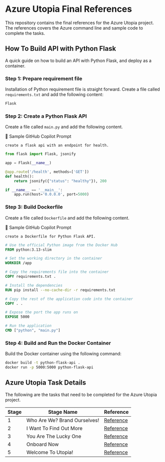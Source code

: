 # Azure Utopia Final References
This repository contains the final references for the Azure Utopia project. The references covers the Azure command line and  sample code to complete the tasks.

## How To Build API with Python Flask
A quick guide on how to build an API with Python Flask, and deploy as a container.

### Step 1: Prepare requirement file
Installation of Python requirement file is straight forward. Create a file called `requirements.txt` and add the following content:
```bash
Flask
```

### Step 2: Create a Python Flask API
Create a file called `main.py` and add the following content.


🤖 Sample GitHub Copilot Prompt
```text
create a flask api with an endpoint for health.
```

```python
from flask import Flask, jsonify

app = Flask(__name__)

@app.route('/health', methods=['GET'])
def health():
    return jsonify({"status": "healthy"}), 200

if __name__ == '__main__':
    app.run(host='0.0.0.0', port=5000)
```

### Step 3: Build Dockerfile
Create a file called `Dockerfile` and add the following content.


🤖 Sample GitHub Copilot Prompt
```text
create a Dockerfile for Python Flask API.
```

```Dockerfile
# Use the official Python image from the Docker Hub
FROM python:3.13-slim

# Set the working directory in the container
WORKDIR /app

# Copy the requirements file into the container
COPY requirements.txt .

# Install the dependencies
RUN pip install --no-cache-dir -r requirements.txt

# Copy the rest of the application code into the container
COPY . .

# Expose the port the app runs on
EXPOSE 5000

# Run the application
CMD ["python", "main.py"]
```

### Step 4: Build and Run the Docker Container
Build the Docker container using the following command:
```bash
docker build -t python-flask-api .
docker run -p 5000:5000 python-flask-api
```

## Azure Utopia Task Details
The following are the tasks that need to be completed for the Azure Utopia project.

| Stage  | Stage Name                | Reference   |
|---------|---------------------------------|----------|
| 1       | Who Are We? Brand Ourselves!         | [Reference](./Stage_1/README.md) |
| 2       | I Want To Find Out More   | [Reference](./Stage_2/README.md) |
| 3       | You Are The Lucky One             | [Reference](./Stage_3/README.md)  |
| 4       | Onboard Now            | [Reference](./Stage_4/README.md)  |
| 5       | Welcome To Utopia!             | [Reference](./Stage_5/README.md)  |